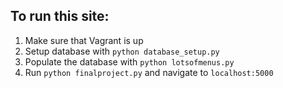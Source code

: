 ## To run this site:

1. Make sure that Vagrant is up
2. Setup database with `python database_setup.py`
3. Populate the database with `python lotsofmenus.py`
4. Run `python finalproject.py` and navigate to `localhost:5000`